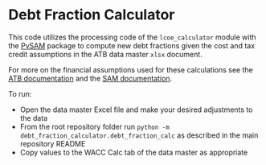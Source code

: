 # Debt Fraction Calculator
This code utilizes the processing code of the `lcoe_calculator` module with the [PySAM](https://nrel-pysam.readthedocs.io/en/main/)
package to compute new debt fractions given the cost and tax credit assumptions in the ATB data master `xlsx` document.

For more on the financial assumptions used for these calculations see the [ATB documentation](https://atb.nrel.gov/electricity/2023/financial_cases_&_methods)
and the [SAM documentation](https://sam.nrel.gov/financial-models/utility-scale-ppa.html).

To run:
- Open the data master Excel file and make your desired adjustments to the data
- From the root repository folder run `python -m debt_fraction_calculator.debt_fraction_calc` as
described in the main repository README
- Copy values to the WACC Calc tab of the data master as appropriate